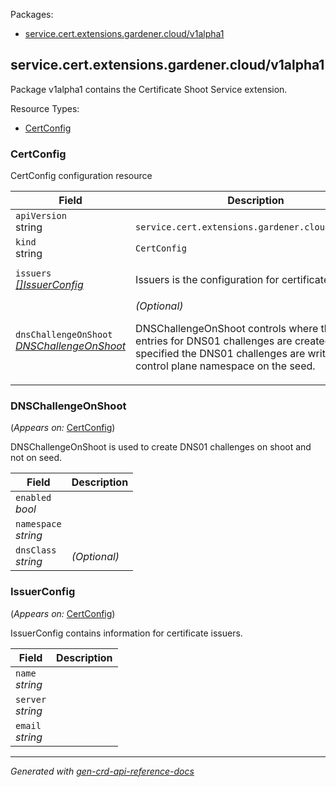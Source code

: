 <p>Packages:</p>
<ul>
<li>
<a href="#service.cert.extensions.gardener.cloud%2fv1alpha1">service.cert.extensions.gardener.cloud/v1alpha1</a>
</li>
</ul>
<h2 id="service.cert.extensions.gardener.cloud/v1alpha1">service.cert.extensions.gardener.cloud/v1alpha1</h2>
<p>
<p>Package v1alpha1 contains the Certificate Shoot Service extension.</p>
</p>
Resource Types:
<ul><li>
<a href="#service.cert.extensions.gardener.cloud/v1alpha1.CertConfig">CertConfig</a>
</li></ul>
<h3 id="service.cert.extensions.gardener.cloud/v1alpha1.CertConfig">CertConfig
</h3>
<p>
<p>CertConfig configuration resource</p>
</p>
<table>
<thead>
<tr>
<th>Field</th>
<th>Description</th>
</tr>
</thead>
<tbody>
<tr>
<td>
<code>apiVersion</code></br>
string</td>
<td>
<code>
service.cert.extensions.gardener.cloud/v1alpha1
</code>
</td>
</tr>
<tr>
<td>
<code>kind</code></br>
string
</td>
<td><code>CertConfig</code></td>
</tr>
<tr>
<td>
<code>issuers</code></br>
<em>
<a href="#service.cert.extensions.gardener.cloud/v1alpha1.IssuerConfig">
[]IssuerConfig
</a>
</em>
</td>
<td>
<p>Issuers is the configuration for certificate issuers.</p>
</td>
</tr>
<tr>
<td>
<code>dnsChallengeOnShoot</code></br>
<em>
<a href="#service.cert.extensions.gardener.cloud/v1alpha1.DNSChallengeOnShoot">
DNSChallengeOnShoot
</a>
</em>
</td>
<td>
<em>(Optional)</em>
<p>DNSChallengeOnShoot controls where the DNS entries for DNS01 challenges are created.
If not specified the DNS01 challenges are written to the control plane namespace on the seed.</p>
</td>
</tr>
</tbody>
</table>
<h3 id="service.cert.extensions.gardener.cloud/v1alpha1.DNSChallengeOnShoot">DNSChallengeOnShoot
</h3>
<p>
(<em>Appears on:</em>
<a href="#service.cert.extensions.gardener.cloud/v1alpha1.CertConfig">CertConfig</a>)
</p>
<p>
<p>DNSChallengeOnShoot is used to create DNS01 challenges on shoot and not on seed.</p>
</p>
<table>
<thead>
<tr>
<th>Field</th>
<th>Description</th>
</tr>
</thead>
<tbody>
<tr>
<td>
<code>enabled</code></br>
<em>
bool
</em>
</td>
<td>
</td>
</tr>
<tr>
<td>
<code>namespace</code></br>
<em>
string
</em>
</td>
<td>
</td>
</tr>
<tr>
<td>
<code>dnsClass</code></br>
<em>
string
</em>
</td>
<td>
<em>(Optional)</em>
</td>
</tr>
</tbody>
</table>
<h3 id="service.cert.extensions.gardener.cloud/v1alpha1.IssuerConfig">IssuerConfig
</h3>
<p>
(<em>Appears on:</em>
<a href="#service.cert.extensions.gardener.cloud/v1alpha1.CertConfig">CertConfig</a>)
</p>
<p>
<p>IssuerConfig contains information for certificate issuers.</p>
</p>
<table>
<thead>
<tr>
<th>Field</th>
<th>Description</th>
</tr>
</thead>
<tbody>
<tr>
<td>
<code>name</code></br>
<em>
string
</em>
</td>
<td>
</td>
</tr>
<tr>
<td>
<code>server</code></br>
<em>
string
</em>
</td>
<td>
</td>
</tr>
<tr>
<td>
<code>email</code></br>
<em>
string
</em>
</td>
<td>
</td>
</tr>
</tbody>
</table>
<hr/>
<p><em>
Generated with <a href="https://github.com/ahmetb/gen-crd-api-reference-docs">gen-crd-api-reference-docs</a>
</em></p>

